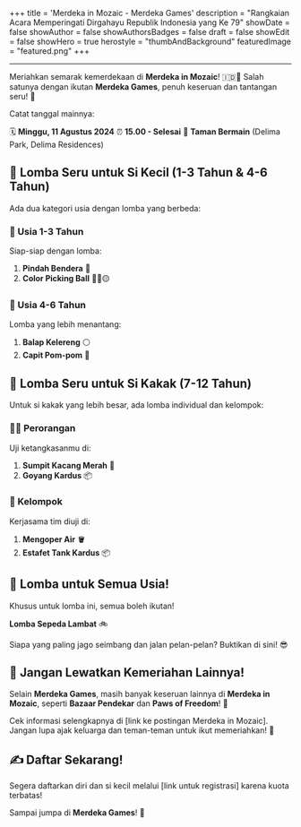 +++
title = 'Merdeka in Mozaic - Merdeka Games'
description = "Rangkaian Acara Memperingati Dirgahayu Republik Indonesia yang Ke 79"
showDate = false
showAuthor = false
showAuthorsBadges = false
draft = false
showEdit = false
showHero = true
herostyle = "thumbAndBackground"
featuredImage = "featured.png"
+++

---

Meriahkan semarak kemerdekaan di **Merdeka in Mozaic**! 🇮🇩🎉  Salah satunya dengan ikutan **Merdeka Games**, penuh keseruan dan tantangan seru! 🤩

Catat tanggal mainnya:

🗓️ **Minggu, 11 Agustus 2024**
⏰ **15.00 - Selesai**
📍 **Taman Bermain** (Delima Park, Delima Residences)

## 🧒 Lomba Seru untuk Si Kecil (1-3 Tahun & 4-6 Tahun)

Ada dua kategori usia dengan lomba yang berbeda:

### 🐥 Usia 1-3 Tahun

Siap-siap dengan lomba:

1. **Pindah Bendera** 🚩
2. **Color Picking Ball** 🔴🔵🟡

### 🤸 Usia 4-6 Tahun

Lomba yang lebih menantang:

1. **Balap Kelereng** ⚪
2. **Capit Pom-pom** 🌸

## 💪 Lomba Seru untuk Si Kakak (7-12 Tahun)

Untuk si kakak yang lebih besar, ada lomba individual dan kelompok:

### 🏃‍♂️ Perorangan

Uji ketangkasanmu di:

1. **Sumpit Kacang Merah** 🥢
2. **Goyang Kardus** 📦

### 🤝 Kelompok

Kerjasama tim diuji di:

1. **Mengoper Air** 🪣
2. **Estafet Tank Kardus** 📦

## 🚴 Lomba untuk Semua Usia!

Khusus untuk lomba ini, semua boleh ikutan!

**Lomba Sepeda Lambat** 🚲

Siapa yang paling jago seimbang dan jalan pelan-pelan? Buktikan di sini! 😎

## 🎉 Jangan Lewatkan Kemeriahan Lainnya!

Selain **Merdeka Games**, masih banyak keseruan lainnya di **Merdeka in Mozaic**, seperti **Bazaar Pendekar** dan **Paws of Freedom**! 🤩

Cek informasi selengkapnya di [link ke postingan Merdeka in Mozaic]. Jangan lupa ajak keluarga dan teman-teman untuk ikut memeriahkan! 🥳

## ✍️ Daftar Sekarang!

Segera daftarkan diri dan si kecil melalui [link untuk registrasi] karena kuota terbatas! 

Sampai jumpa di **Merdeka Games**! 👋
